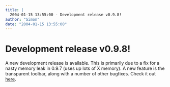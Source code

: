```yaml
---
title: |
  2004-01-15 13:55:00 - Development release v0.9.8!
author: "Simon"
date: "2004-01-15 13:55:00"
---
```


# Development release v0.9.8!

A new development release is available. This is primarily due to a fix
for a nasty memory leak in 0.9.7 (uses up lots of X memory).
A new feature is the transparent toolbar, along with a number of other
bugfixes.
Check it out  <a href="http://www.fluxbox.org/version-0.9.php">here</a>.



